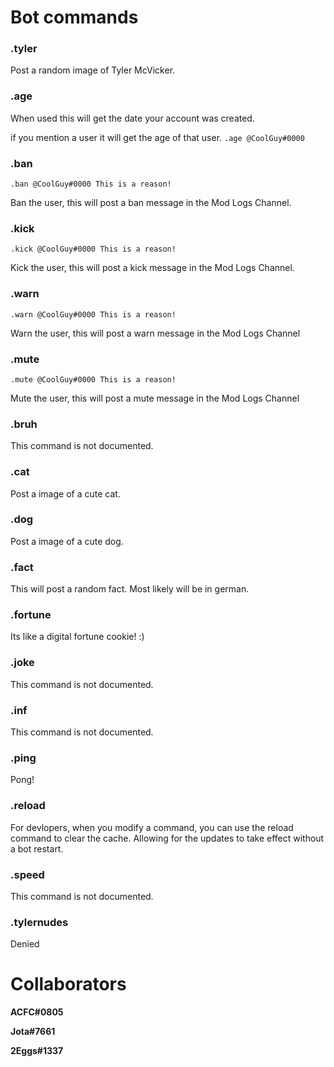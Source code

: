# Bot commands

### **.tyler**
Post a random image of Tyler McVicker.

### **.age**
When used this will get the date your account was created.

if you mention a user it will get the age of that user. `.age @CoolGuy#0000` 

### **.ban**
```.ban @CoolGuy#0000 This is a reason!```

Ban the user, this will post a ban message in the Mod Logs Channel.

### **.kick**
```.kick @CoolGuy#0000 This is a reason!```

Kick the user, this will post a kick message in the Mod Logs Channel.

### **.warn**
```.warn @CoolGuy#0000 This is a reason!```

Warn the user, this will post a warn message in the Mod Logs Channel

### **.mute**
```.mute @CoolGuy#0000 This is a reason!```

Mute the user, this will post a mute message in the Mod Logs Channel

### **.bruh**
This command is not documented.

### **.cat**
Post a image of a cute cat.

### **.dog**
Post a image of a cute dog.

### **.fact**
This will post a random fact. Most likely will be in german.

### **.fortune**
Its like a digital fortune cookie! :)

### **.joke**
This command is not documented.

### **.inf**
This command is not documented.

### **.ping**
Pong!

### **.reload**
For devlopers, when you modify a command, you can use the reload command to clear the cache. Allowing for the updates to take effect without a bot restart.

### **.speed**
This command is not documented.

### **.tylernudes**
Denied

# **Collaborators**
**ACFC#0805**

**Jota#7661**

**2Eggs#1337**